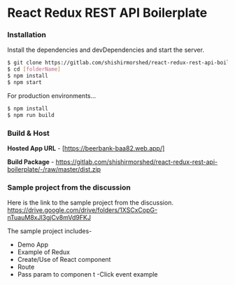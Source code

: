 # React Redux REST API Boilerplate



### Installation

Install the dependencies and devDependencies and start the server.

```sh
$ git clone https://gitlab.com/shishirmorshed/react-redux-rest-api-boilerplate.git
$ cd [folderName]
$ npm install
$ npm start
```

For production environments...

```sh
$ npm install
$ npm run build
```

### Build & Host
**Hosted App URL** - [https://beerbank-baa82.web.app/]

**Build Package** - https://gitlab.com/shishirmorshed/react-redux-rest-api-boilerplate/-/raw/master/dist.zip

### Sample project from the discussion
Here is the link to the sample project from the discussion.
https://drive.google.com/drive/folders/1XSCxCopG-nTuauM8xJl3gjCv8mVd9FKJ


The sample project includes-
* Demo App
* Example of Redux
* Create/Use of React component
* Route
* Pass param to componen
t
-Click event example